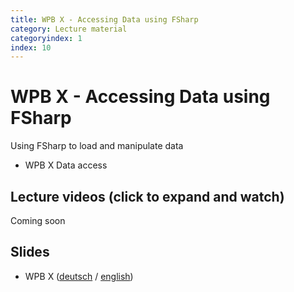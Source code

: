 ```yaml
---
title: WPB X - Accessing Data using FSharp
category: Lecture material
categoryindex: 1
index: 10
---
```


# WPB X - Accessing Data using FSharp

Using FSharp to load and manipulate data

- WPB X Data access

## Lecture videos (click to expand and watch)

Coming soon

## Slides

- WPB X ([deutsch](https://csb.bio.uni-kl.de/teaching/WPB_Podcast/X_Datenzugriff.pdf) /  [english](https://csb.bio.uni-kl.de/teaching/WPB_Podcast/eng/X_Data_access.pdf))
